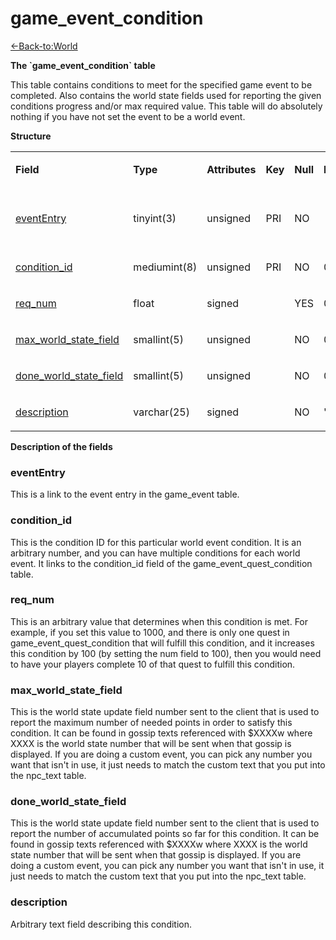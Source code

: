 # game\_event\_condition

[<-Back-to:World](database-world.md)

**The \`game\_event\_condition\` table**

This table contains conditions to meet for the specified game event to be completed. Also contains the world state fields used for reporting the given conditions progress and/or max required value. This table will do absolutely nothing if you have not set the event to be a world event.

**Structure**

<table>
<colgroup>
<col width="12%" />
<col width="12%" />
<col width="12%" />
<col width="12%" />
<col width="12%" />
<col width="12%" />
<col width="12%" />
<col width="12%" />
</colgroup>
<tbody>
<tr class="odd">
<td><p><strong>Field</strong></p></td>
<td><p><strong>Type</strong></p></td>
<td><p><strong>Attributes</strong></p></td>
<td><p><strong>Key</strong></p></td>
<td><p><strong>Null</strong></p></td>
<td><p><strong>Default</strong></p></td>
<td><p><strong>Extra</strong></p></td>
<td><p><strong>Comment</strong></p></td>
</tr>
<tr class="even">
<td><p><a href="#eventEntry">eventEntry</a></p></td>
<td><p>tinyint(3)</p></td>
<td><p>unsigned</p></td>
<td><p>PRI</p></td>
<td><p>NO</p></td>
<td><p> </p></td>
<td><p> </p></td>
<td><p>Entry of the game event</p></td>
</tr>
<tr class="odd">
<td><p><a href="#condition_id">condition_id</a></p></td>
<td><p>mediumint(8)</p></td>
<td><p>unsigned</p></td>
<td><p>PRI</p></td>
<td><p>NO</p></td>
<td><p>0</p></td>
<td><p> </p></td>
<td><p> </p></td>
</tr>
<tr class="even">
<td><p><a href="#req_num">req_num</a></p></td>
<td><p>float</p></td>
<td><p>signed</p></td>
<td><p> </p></td>
<td><p>YES</p></td>
<td><p>0</p></td>
<td><p> </p></td>
<td><p> </p></td>
</tr>
<tr class="odd">
<td><p><a href="#max_world_state_field">max_world_state_field</a></p></td>
<td><p>smallint(5)</p></td>
<td><p>unsigned</p></td>
<td><p> </p></td>
<td><p>NO</p></td>
<td><p>0</p></td>
<td><p> </p></td>
<td><p> </p></td>
</tr>
<tr class="even">
<td><p><a href="#done_world_state_field">done_world_state_field</a></p></td>
<td><p>smallint(5)</p></td>
<td><p>unsigned</p></td>
<td><p> </p></td>
<td><p>NO</p></td>
<td><p>0</p></td>
<td><p> </p></td>
<td><p> </p></td>
</tr>
<tr class="odd">
<td><p><a href="#description">description</a></p></td>
<td><p>varchar(25)</p></td>
<td><p>signed</p></td>
<td><p> </p></td>
<td><p>NO</p></td>
<td><p>&quot;</p></td>
<td><p> </p></td>
<td><p> </p></td>
</tr>
</tbody>
</table>

**Description of the fields**

### eventEntry

This is a link to the event entry in the game\_event table.

### condition\_id

This is the condition ID for this particular world event condition. It is an arbitrary number, and you can have multiple conditions for each world event. It links to the condition\_id field of the game\_event\_quest\_condition table.

### req\_num

This is an arbitrary value that determines when this condition is met. For example, if you set this value to 1000, and there is only one quest in game\_event\_quest\_condition that will fulfill this condition, and it increases this condition by 100 (by setting the num field to 100), then you would need to have your players complete 10 of that quest to fulfill this condition.

### max\_world\_state\_field

This is the world state update field number sent to the client that is used to report the maximum number of needed points in order to satisfy this condition. It can be found in gossip texts referenced with $XXXXw where XXXX is the world state number that will be sent when that gossip is displayed. If you are doing a custom event, you can pick any number you want that isn't in use, it just needs to match the custom text that you put into the npc\_text table.

### done\_world\_state\_field

This is the world state update field number sent to the client that is used to report the number of accumulated points so far for this condition. It can be found in gossip texts referenced with $XXXXw where XXXX is the world state number that will be sent when that gossip is displayed. If you are doing a custom event, you can pick any number you want that isn't in use, it just needs to match the custom text that you put into the npc\_text table.

### description

Arbitrary text field describing this condition.

